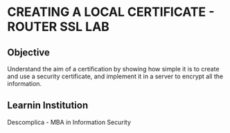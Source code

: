 # CREATING A LOCAL CERTIFICATE - ROUTER SSL LAB

## Objective

Understand the aim of a certification by showing how simple it is to create and use a security certificate, and implement it in a server to encrypt all the information.

## Learnin Institution

Descomplica - MBA in Information Security
